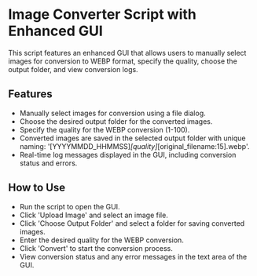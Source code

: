 # Image Converter Script with Enhanced GUI

This script features an enhanced GUI that allows users to manually select images for conversion to WEBP format, specify the quality, choose the output folder, and view conversion logs.

## Features
- Manually select images for conversion using a file dialog.
- Choose the desired output folder for the converted images.
- Specify the quality for the WEBP conversion (1-100).
- Converted images are saved in the selected output folder with unique naming: '[YYYYMMDD_HHMMSS]_[quality]_[original_filename:15].webp'.
- Real-time log messages displayed in the GUI, including conversion status and errors.

## How to Use
- Run the script to open the GUI.
- Click 'Upload Image' and select an image file.
- Click 'Choose Output Folder' and select a folder for saving converted images.
- Enter the desired quality for the WEBP conversion.
- Click 'Convert' to start the conversion process.
- View conversion status and any error messages in the text area of the GUI.
